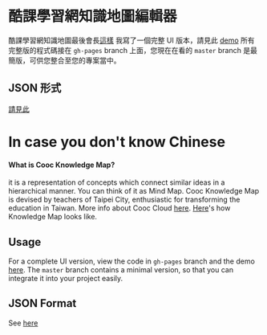 
# 酷課學習網知識地圖編輯器

酷課學習網知識地圖最後會長[這樣](http://163.28.17.130/coocLearning/kmap/chemistry)
我寫了一個完整 UI 版本，請見此 [demo](http://yunchih.github.io/cooc-knowledge-map-editor)
所有完整版的程式碼接在 `gh-pages` branch 上面，您現在在看的 `master` branch 是最簡版，可供您整合至您的專案當中。

## JSON 形式
[請見此](https://github.com/yunchih/cooc-knowledge-map-editor/blob/master/data/tree-data-taiwan-history.json)

# In case you don't know Chinese

#### What is Cooc Knowledge Map?

 it is a representation of concepts which connect similar ideas in a hierarchical manner.  You can think of it as Mind Map.  Cooc Knowledge Map is devised by teachers of Taipei City, enthusiastic for transforming the education in Taiwan.  More info about Cooc Cloud [here](http://cooc.tp.edu.tw/about.htm?page=cloud).  [Here](http://163.28.17.130/coocLearning/kmap/chemistry)'s how Knowledge Map looks like.

## Usage

For a complete UI version, view the code in `gh-pages` branch and the demo [here](http://yunchih.github.io/cooc-knowledge-map-editor).  The `master` branch contains a minimal version, so that you can integrate it into your project easily.

## JSON Format

See [here](https://github.com/yunchih/cooc-knowledge-map-editor/blob/master/data/tree-data-taiwan-history.json)

  
